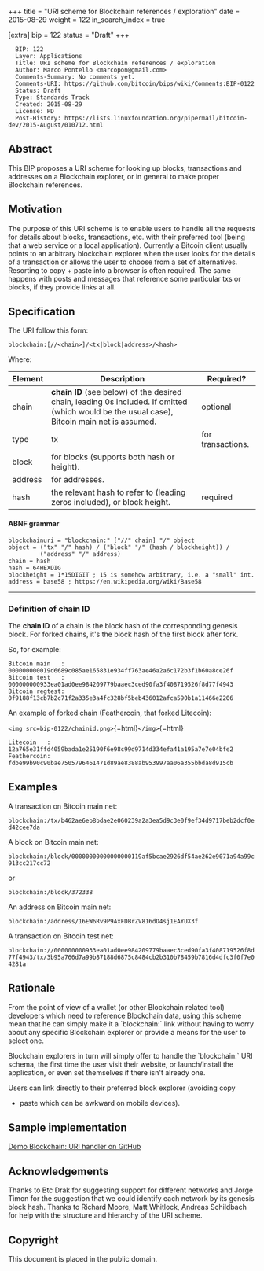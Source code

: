 +++
title = "URI scheme for Blockchain references / exploration"
date = 2015-08-29
weight = 122
in_search_index = true

[extra]
bip = 122
status = "Draft"
+++

      BIP: 122
      Layer: Applications
      Title: URI scheme for Blockchain references / exploration
      Author: Marco Pontello <marcopon@gmail.com>
      Comments-Summary: No comments yet.
      Comments-URI: https://github.com/bitcoin/bips/wiki/Comments:BIP-0122
      Status: Draft
      Type: Standards Track
      Created: 2015-08-29
      License: PD
      Post-History: https://lists.linuxfoundation.org/pipermail/bitcoin-dev/2015-August/010712.html

## Abstract

This BIP proposes a URI scheme for looking up blocks, transactions and
addresses on a Blockchain explorer, or in general to make proper
Blockchain references.

## Motivation

The purpose of this URI scheme is to enable users to handle all the
requests for details about blocks, transactions, etc. with their
preferred tool (being that a web service or a local application).
Currently a Bitcoin client usually points to an arbitrary blockchain
explorer when the user looks for the details of a transaction or allows
the user to choose from a set of alternatives. Resorting to copy + paste
into a browser is often required. The same happens with posts and
messages that reference some particular txs or blocks, if they provide
links at all.

## Specification

The URI follow this form:

`blockchain:[//<chain>]/<tx|block|address>/<hash>`

Where:

| Element | Description                                                                                                                                  | Required?         |
|---------|----------------------------------------------------------------------------------------------------------------------------------------------|-------------------|
| chain   | **chain ID** (see below) of the desired chain, leading 0s included. If omitted (which would be the usual case), Bitcoin main net is assumed. | optional          |
| type    | tx                                                                                                                                           | for transactions. |
| block   | for blocks (supports both hash or height).                                                                                                   |                   |
| address | for addresses.                                                                                                                               |                   |
| hash    | the relevant hash to refer to (leading zeros included), or block height.                                                                     | required          |

#### ABNF grammar

    blockchainuri = "blockchain:" ["//" chain] "/" object
    object = ("tx" "/" hash) / ("block" "/" (hash / blockheight)) /
             ("address" "/" address)
    chain = hash
    hash = 64HEXDIG
    blockheight = 1*15DIGIT ; 15 is somehow arbitrary, i.e. a "small" int.
    address = base58 ; https://en.wikipedia.org/wiki/Base58

------------------------------------------------------------------------

### Definition of chain ID

The **chain ID** of a chain is the block hash of the corresponding
genesis block. For forked chains, it\'s the block hash of the first
block after fork.

So, for example:

    Bitcoin main   : 000000000019d6689c085ae165831e934ff763ae46a2a6c172b3f1b60a8ce26f 
    Bitcoin test   : 000000000933ea01ad0ee984209779baaec3ced90fa3f408719526f8d77f4943
    Bitcoin regtest: 0f9188f13cb7b2c71f2a335e3a4fc328bf5beb436012afca590b1a11466e2206 

An example of forked chain (Feathercoin, that forked Litecoin):

`<img src=bip-0122/chainid.png>`{=html}`</img>`{=html}

    Litecoin   : 12a765e31ffd4059bada1e25190f6e98c99d9714d334efa41a195a7e7e04bfe2
    Feathercoin: fdbe99b90c90bae7505796461471d89ae8388ab953997aa06a355bbda8d915cb

## Examples

A transaction on Bitcoin main net:

`blockchain:/tx/b462ae6eb8bdae2e060239a2a3ea5d9c3e0f9ef34d9717beb2dcf0ed42cee7da`

A block on Bitcoin main net:

`blockchain:/block/00000000000000000119af5bcae2926df54ae262e9071a94a99c913cc217cc72`

or

`blockchain:/block/372338`

An address on Bitcoin main net:

`blockchain:/address/16EW6Rv9P9AxFDBrZV816dD4sj1EAYUX3f`

A transaction on Bitcoin test net:

`blockchain://000000000933ea01ad0ee984209779baaec3ced90fa3f408719526f8d77f4943/tx/3b95a766d7a99b87188d6875c8484cb2b310b78459b7816d4dfc3f0f7e04281a`

## Rationale

From the point of view of a wallet (or other Blockchain related tool)
developers which need to reference Blockchain data, using this scheme
mean that he can simply make it a \`blockchain:\` link without having to
worry about any specific Blockchain explorer or provide a means for the
user to select one.

Blockchain explorers in turn will simply offer to handle the
\`blockchain:\` URI schema, the first time the user visit their website,
or launch/install the application, or even set themselves if there
isn\'t already one.

Users can link directly to their preferred block explorer (avoiding copy
+ paste which can be awkward on mobile devices).

## Sample implementation

[Demo Blockchain: URI handler on
GitHub](https://github.com/MarcoPon/blockchain-exploration)

## Acknowledgements

Thanks to Btc Drak for suggesting support for different networks and
Jorge Timon for the suggestion that we could identify each network by
its genesis block hash. Thanks to Richard Moore, Matt Whitlock, Andreas
Schildbach for help with the structure and hierarchy of the URI scheme.

## Copyright

This document is placed in the public domain.
